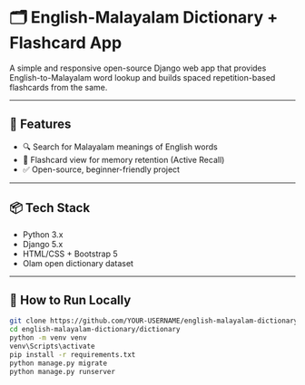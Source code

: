 # 🗂 English-Malayalam Dictionary + Flashcard App

A simple and responsive open-source Django web app that provides English-to-Malayalam word lookup and builds spaced repetition-based flashcards from the same.

---

## 🚀 Features

- 🔍 Search for Malayalam meanings of English words
- 🧠 Flashcard view for memory retention (Active Recall)
- ✅ Open-source, beginner-friendly project

---

## 📦 Tech Stack

- Python 3.x
- Django 5.x
- HTML/CSS + Bootstrap 5
- Olam open dictionary dataset

---

## 📖 How to Run Locally

```bash
git clone https://github.com/YOUR-USERNAME/english-malayalam-dictionary.git
cd english-malayalam-dictionary/dictionary
python -m venv venv
venv\Scripts\activate
pip install -r requirements.txt
python manage.py migrate
python manage.py runserver
